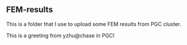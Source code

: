 ## FEM-results

This is a folder that I use to upload some FEM results from PGC cluster.

This is a greeting from yzhu@chase in PGC!
